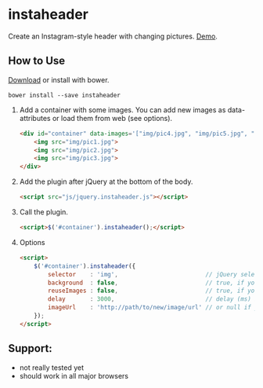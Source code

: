 instaheader
====

Create an Instagram-style header with changing pictures. [Demo](http://splagemann.github.io/instaheader/).

How to Use
----------

[Download](https://github.com/splagemann/instaheader/archive/master.zip) or install with bower.

```
bower install --save instaheader
```

1. Add a container with some images. You can add new images as data-attributes or load them from web (see options).
    ```html
    <div id="container" data-images='["img/pic4.jpg", "img/pic5.jpg", "img/pic6.jpg"]'>
        <img src="img/pic1.jpg">
        <img src="img/pic2.jpg">
        <img src="img/pic3.jpg">
    </div>
    ```

2. Add the plugin after jQuery at the bottom of the body.

    ```html
    <script src="js/jquery.instaheader.js"></script>
    ```

3. Call the plugin.
    ```html
    <script>$('#container').instaheader();</script>
    ```

4. Options
    ```html
    <script>
        $('#container').instaheader({
            selector    : 'img',                         // jQuery selector to find images that should be replaced
            background  : false,                         // true, if you want to change background images
            reuseImages : false,                         // true, if you are using data-attribute and want to reuse images
            delay       : 3000,                          // delay (ms) before switching to next image
            imageUrl    : 'http://path/to/new/image/url' // or null if you use data-attribute
        });
   </script>
   ```

Support:
--------
* not really tested yet
* should work in all major browsers
